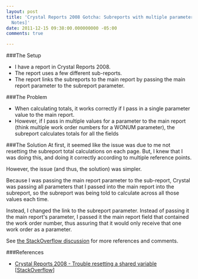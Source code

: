 ```yaml
---
layout: post
title: 'Crystal Reports 2008 Gotcha: Subreports with multiple parameter values [Field
  Notes]'
date: 2011-12-15 09:38:00.000000000 -05:00
comments: true

---
```

###The Setup
* I have a report in Crystal Reports 2008.
* The report uses a few different sub-reports.
* The report links the subreports to the main report by passing the main report parameter to the subreport parameter.

###The Problem
* When calculating totals, it works correctly if I pass in a single parameter value to the main report.
* However, if I pass in multiple values for a parameter to the main report (think multiple work order numbers for a WONUM parameter), the subreport calculates totals for all the fields

###The Solution
At first, it seemed like the issue was due to me not resetting the subreport total calculations on each page. But, I knew that I was doing this, and doing it correctly according to multiple reference points.

However, the issue (and thus, the solution) was simpler.

Because I was passing the main report parameter to the sub-report, Crystal was passing all parameters that I passed into the main report into the subreport, so the subreport was being told to calculate across all those values each time.

Instead, I changed the link to the subreport parameter. Instead of passing it the main report's parameter, I passed it the main report field that contained the work order number, thus assuring that it would only receive that one work order as a parameter.

See [the StackOverflow discussion](http://stackoverflow.com/questions/8514709/crystal-reports-2008-trouble-resetting-a-shared-variable) for more references and comments.

###References
* [Crystal Reports 2008 - Trouble resetting a shared variable](http://stackoverflow.com/questions/8514709/crystal-reports-2008-trouble-resetting-a-shared-variable) [[StackOverflow](http://stackoverflow.com)]
